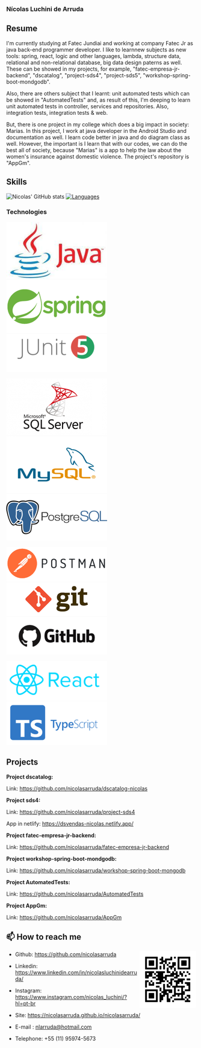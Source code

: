 ### Nícolas Luchini de Arruda

## Resume

I'm currently studying at Fatec Jundiai and working at company Fatec Jr as java back-end programmer
developer. I like to learnnew subjects as new tools: spring, react, logic and other languages, lambda,
structure data, relational and non-relational database, big data design paterns as well. These can be
showed in my projects, for example, "fatec-empresa-jr-backend", "dscatalog", "project-sds4", 
"project-sds5", "workshop-spring-boot-mondgodb". 

Also, there are others subject that I learnt: 
unit automated tests which can be showed in "AutomatedTests" and, as result of this, 
I'm deeping to learn unit automated tests in controller, services and repositories. Also, integration tests,
integration tests & web.

But, there is one project in my college which does a big impact in society: Marias. In this project,
I work at java developer in the Android Studio and documentation as well. I learn code better in java 
and do diagram class as well. However, the important is I learn that with our codes, we can do the 
best all of society, because "Marias" is a app to help the law about the women's insurance against 
domestic violence. The project's repository is "AppGm".

## Skills

![Nicolas' GitHub stats](https://github-readme-stats.vercel.app/api?username=nicolasarruda&show_icons=true&theme=vue) [![Languages](https://github-readme-stats.vercel.app/api/top-langs/?username=nicolasarruda&layout=compact&hide=jupyter-notebook,hack&card_width=250)](https://github.com/anuraghazra/github-readme-stats)

### Technologies

![java](Images/java.png) ![spring](Images/spring.png) ![junit](Images/junit.png)  

![sqlserver](Images/sqlserver.png) ![mysql](Images/mysql.png) ![postgresql](Images/postgresql.png)

![postman](Images/postman.png) ![git](Images/git.png) ![github](Images/github.png)

![react](Images/react.png) ![typescript](Images/typescript.png)
 

## Projects

__Project dscatalog:__

Link: https://github.com/nicolasarruda/dscatalog-nicolas

__Project sds4:__

Link: https://github.com/nicolasarruda/project-sds4

App in netlify: https://dsvendas-nicolas.netlify.app/

__Project fatec-empresa-jr-backend:__

Link: https://github.com/nicolasarruda/fatec-empresa-jr-backend

__Project workshop-spring-boot-mondgodb:__

Link: https://github.com/nicolasarruda/workshop-spring-boot-mongodb

__Project AutomatedTests:__

Link: https://github.com/nicolasarruda/AutomatedTests

__Project AppGm:__

Link: https://github.com/nicolasarruda/AppGm

## 📫 How to reach me 

- Github: https://github.com/nicolasarruda <img align='right' src='https://github.com/nicolasarruda/nicolasarruda/blob/master/Images/how-to-find-me.png'>
- Linkedin: https://www.linkedin.com/in/nicolasluchinidearruda/
- Instagram: https://www.instagram.com/nicolas_luchini/?hl=pt-br        
- Site: https://nicolasarruda.github.io/nicolasarruda/

- E-mail : nlarruda@hotmail.com
- Telephone: +55 (11) 95974-5673
